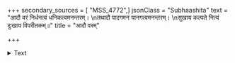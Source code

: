 +++
secondary_sources = [ "MSS_4772",]
jsonClass = "Subhaashita"
text = "आदौ वरं निर्धनत्वं धनिकत्वमनन्तरम्।  \nतथादौ पादगमनं यानगत्वमनन्तरम्।  \nसुखाय कल्पते नित्यं दुःखाय विपरीतकम्॥"
title = "आदौ वरम्"

+++

<details><summary>Text</summary>

आदौ वरं निर्धनत्वं धनिकत्वमनन्तरम्।  
तथादौ पादगमनं यानगत्वमनन्तरम्।  
सुखाय कल्पते नित्यं दुःखाय विपरीतकम्॥
</details>
